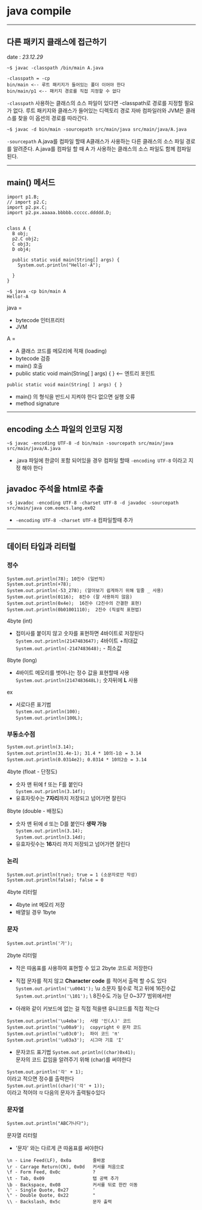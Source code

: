 # java compile 
---
## 다른 패키지 클래스에 접근하기

date : *23.12.29*

```
~$ javac -classpath /bin/main A.java

-classpath = -cp
bin/main <-- 루트 패키지가 들어있는 폴더 이어야 한다
bin/main/p1 <-- 패키지 경로를 직접 지정할 수 없다
```
`-classpath` 사용하는 클래스의 소스 파일이 있다면 -classpath로 경로를 지정할 필요가 없다.
루트 패키지와 클래스가 들어있는 디렉토리 경로
자바 컴파일러와 JVM은 클래스를 찾을 이 옵션의 경로를 따라간다.
```
~$ javac -d bin/main -sourcepath src/main/java src/main/java/A.java
```
`-sourcepath` A.java를 컴파일 할때 A클래스가 사용하는 다른 클래스의 소스 파일 경로를 알려준다.
A.java를 컴파일 할 때 A 가 사용하는 클래스의 소스 파일도 함께 컴파일 된다.

---

## main() 메서드
```
import p1.B;
// import p2.C;
import p2.px.C;
import p2.px.aaaaa.bbbbb.ccccc.ddddd.D;


class A {
  B obj;
  p2.C obj2;
  C obj3;
  D obj4;

  public static void main(String[] args) {
    System.out.println("Hello!-A");
    
  }
}
```
```
~$ java -cp bin/main A  
Hello!-A
```
java =

- bytecode 인터프리터
- JVM  

A =

- A 클래스 코드를 메모리에 적재 (loading)
- bytecode 검증
- main() 호출
- public static void main(String[ ] args) { } <-- 엔트리 포인트


`public static void main(String[ ] args) { }`
- main() 의 형식을 반드시 지켜야 한다 없으면 실행 오류
- method signature

---

## encoding 소스 파일의 인코딩 지정
```
~$ javac -encoding UTF-8 -d bin/main -sourcepath src/main/java src/main/java/A.java
```
- .java 파일에 한글이 포함 되어있을 경우 컴파일 할때 `-encoding UTF-8` 이라고 지정 해야 한다

## javadoc 주석을 html로 추출
```
~$ javadoc -encoding UTF-8 -charset UTF-8 -d javadoc -sourcepath src/main/java com.eomcs.lang.ex02
```
- `-encoding UTF-8 -charset UTF-8` 컴파일할때 추가

---

## 데이터 타입과 리터럴

### 정수
```
System.out.println(78); 10진수 (일반적)
System.out.println(+78);
System.out.println(-53_278); (알아보기 쉽게하기 위해 밑줄 _ 사용)
System.out.println(0116);  8진수 (잘 사용하지 않음)
System.out.println(0x4e);  16진수 (2진수의 간결한 표현)
System.out.println(0b01001110);  2진수 (직설적 표현법)
```
4byte (int) 
- 접미사를 붙이지 않고 숫자를 표현하면 4바이트로 저장된다 `System.out.println(2147483647);` 4바이트 +최대값   `System.out.println(-2147483648);` - 최소값


8byte (long)
- 4바이트 메모리를 벗어나는 정수 값을 표현할때 사용  
`System.out.println(2147483648L);` 숫자뒤에 **L** 사용

ex
- 서로다른 표기법  
`System.out.println(100);`  
`System.out.println(100L);`


### 부동소수점
```
System.out.println(3.14);
System.out.println(31.4e-1); 31.4 * 10의-1승 = 3.14
System.out.println(0.0314e2); 0.0314 * 10의2승 = 3.14
```
4byte (float - 단정도)
- 숫자 맨 뒤에 f 또는 F를 붙인다  
`System.out.println(3.14f); `
- 유효자릿수는 **7자리**까지 저장되고 넘어가면 잘린다

8byte (double - 배정도)
- 숫자 맨 뒤에 d 또는 D를 붙인다 **생략 가능**  
`System.out.println(3.14);`  
`System.out.println(3.14d);`
- 유효자릿수는 **16**자리 까지 저장되고 넘어가면 잘린다

### 논리
```
System.out.println(true); true = 1 (소문자로만 작성)
System.out.println(false); false = 0
```
4byte 리터럴
- 4byte int 메모리 저장
- 배열일 경우 1byte


### 문자
```
System.out.println('가');
```
2byte 리터럴
- 작은 따옴표를 사용하여 표현할 수 있고 2byte 코드로 저장한다
- 직접 문자를 적지 않고 **Character code** 를 적어서 출력 할 수도 있다  
`System.out.println('\u0041');` \u 소문자 필수로 적고 뒤에 16진수값   
`System.out.println('\101');` \ 8진수도 가능 단 0~377 범위에서만  

- 아래와 같이 키보드에 없는 걸 직접 적을땐 유니코드를 직접 적는다

```
System.out.println('\u4eba');  사람 '인(人)' 코드
System.out.println('\u00a9');  copyright © 문자 코드
System.out.println('\u03c0');  파이 코드 'π'
System.out.println('\u03a3');  시그마 기호 'Σ'
```
- 문자코드 표기법 `System.out.println((char)0x41);`  
문자의 코드 값임을 알려주기 위해 (char)를 써야한다

`System.out.println('각' + 1);`  
이라고 적으면 정수를 출력한다  
`System.out.println((char)('각' + 1));`  
이라고 적어야 `각` 다음의 문자가 출력될수있다


### 문자열
```
System.out.println("ABC가나다"); 
```
문자열 리터럴
- '문자' 와는 다르게 큰 따옴표를 써야한다

```
\n - Line Feed(LF), 0x0a        줄바꿈
\r - Carrage Return(CR), 0x0d   커서를 처음으로
\f - Form Feed, 0x0c            ?
\t - Tab, 0x09                  탭 공백 추가
\b - Backspace, 0x08            커서를 뒤로 한칸 이동
\' - Single Quote, 0x27         '
\" - Double Quote, 0x22         "
\\ - Backslash, 0x5c            문자 출력
```
